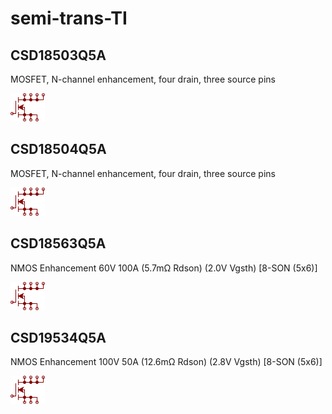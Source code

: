 # semi-trans-TI

## CSD18503Q5A
MOSFET, N-channel enhancement, four drain, three source pins

![CSD18503Q5A__1__1](/images/_semi__NMOS-4D-3S__1__1.png?raw=true) 

## CSD18504Q5A
MOSFET, N-channel enhancement, four drain, three source pins

![CSD18504Q5A__1__1](/images/_semi__NMOS-4D-3S__1__1.png?raw=true) 

## CSD18563Q5A
NMOS Enhancement 60V 100A (5.7mΩ Rdson) (2.0V Vgsth) [8-SON (5x6)]

![CSD18563Q5A__1__1](/images/_semi__NMOS-4D-3S__1__1.png?raw=true) 

## CSD19534Q5A
NMOS Enhancement 100V 50A (12.6mΩ Rdson) (2.8V Vgsth) [8-SON (5x6)]

![CSD19534Q5A__1__1](/images/_semi__NMOS-4D-3S__1__1.png?raw=true) 

